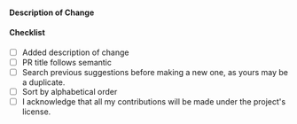 #### Description of Change
<!--
Thank you for your Pull Request. Please provide a description above and review
the requirements below.
-->

#### Checklist
- [ ] Added description of change
- [ ] PR title follows semantic
- [ ] Search previous suggestions before making a new one, as yours may be a duplicate.
- [ ] Sort by alphabetical order
- [ ] I acknowledge that all my contributions will be made under the project's license.
